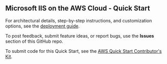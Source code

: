 ## Microsoft IIS on the AWS Cloud - Quick Start

For architectural details, step-by-step instructions, and customization options, see the [deployment guide](https://fwd.aws/5PXNV).

To post feedback, submit feature ideas, or report bugs, use the **Issues** section of this GitHub repo. 

To submit code for this Quick Start, see the [AWS Quick Start Contributor's Kit](https://aws-quickstart.github.io/).
